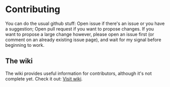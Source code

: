 # Contributing

You can do the usual github stuff: Open issue if there's an issue or you have a suggestion; Open pull request if you want to propose changes. If you want to propose a large change however, please open an issue first (or comment on an already existing issue page), and wait for my signal before beginning to work.

## The wiki

The wiki provides useful information for contributors, although it's not complete yet. Check it out: [Visit wiki](https://github.com/neverRare/toki-pona-translator/wiki).
